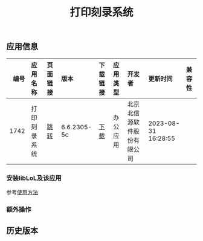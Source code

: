 ﻿---
id: 1742
title: 打印刻录系统
toc: true
weight: 1742
---

## 应用信息 
|   编号 | 应用名称   | 页面链接                                        | 版本          | 下载链接                                                                  | 应用类型   | 开发者           | 更新时间                | 兼容性   |
|-----:|:-------|:--------------------------------------------|:------------|:----------------------------------------------------------------------|:-------|:--------------|:--------------------|:------|
| 1742 | 打印刻录系统 | [跳转](http://app.loongapps.cn/#/detail/1742) | 6.6.2305-5c | [下载](http://113.24.212.22:8090/upload/file/printburn-loongarch64.deb) | 办公应用   | 北京北信源软件股份有限公司 | 2023-08-31 16:28:55 |       |
### 安装libLoL及该应用 
参考[使用方法](/docs/usage) 
### 额外操作 


## 历史版本 
 